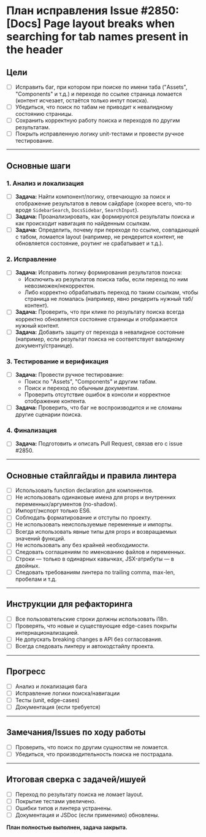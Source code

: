 # План исправления Issue #2850: [Docs] Page layout breaks when searching for tab names present in the header

## Цели
- [ ] Исправить баг, при котором при поиске по имени таба ("Assets", "Components" и т.д.) и переходе по ссылке страница ломается (контент исчезает, остаётся только инпут поиска).
- [ ] Убедиться, что поиск по табам не приводит к невалидному состоянию страницы.
- [ ] Сохранить корректную работу поиска и переходов по другим результатам.
- [ ] Покрыть исправленную логику unit-тестами и провести ручное тестирование.

---

## Основные шаги

### 1. Анализ и локализация
- [ ] **Задача:** Найти компонент/логику, отвечающую за поиск и отображение результатов в левом сайдбаре (скорее всего, что-то вроде `SidebarSearch`, `DocsSidebar`, `SearchInput`).
- [ ] **Задача:** Проанализировать, как формируются результаты поиска и как происходит навигация по найденным ссылкам.
- [ ] **Задача:** Определить, почему при переходе по ссылке, совпадающей с табом, ломается layout (например, не рендерится контент, не обновляется состояние, роутинг не срабатывает и т.д.).

### 2. Исправление
- [ ] **Задача:** Исправить логику формирования результатов поиска:
    - Исключить из результатов поиска табы, если переход по ним невозможен/некорректен.
    - Либо корректно обрабатывать переход по таким ссылкам, чтобы страница не ломалась (например, явно рендерить нужный таб/контент).
- [ ] **Задача:** Проверить, что при клике по результату поиска всегда корректно обновляется состояние страницы и отображается нужный контент.
- [ ] **Задача:** Добавить защиту от перехода в невалидное состояние (например, если результат поиска не соответствует валидному документу/странице).

### 3. Тестирование и верификация
- [ ] **Задача:** Провести ручное тестирование:
    - Поиск по "Assets", "Components" и другим табам.
    - Поиск и переход по обычным документам.
    - Проверить отсутствие ошибок в консоли и корректное отображение контента.
- [ ] **Задача:** Проверить, что баг не воспроизводится и не сломаны другие сценарии поиска.

### 4. Финализация
- [ ] **Задача:** Подготовить и описать Pull Request, связав его с issue #2850.

---

## Основные стайлгайды и правила линтера
- [ ] Использовать function declaration для компонентов.
- [ ] Не использовать одинаковые имена для props и внутренних переменных/аргументов (no-shadow).
- [ ] Импорт/экспорт только ES6.
- [ ] Соблюдать форматирование и отступы по проекту.
- [ ] Не использовать неиспользуемые переменные и импорты.
- [ ] Всегда использовать явные типы для props и возвращаемых значений функций.
- [ ] Не использовать any без крайней необходимости.
- [ ] Следовать соглашениям по именованию файлов и переменных.
- [ ] Строки — только в одинарных кавычках, JSX-атрибуты — в двойных.
- [ ] Следовать требованиям линтера по trailing comma, max-len, пробелам и т.д.

---

## Инструкции для рефакторинга
- [ ] Все пользовательские строки должны использовать i18n.
- [ ] Проверять, что новые и существующие edge-cases покрыты интернационализацией.
- [ ] Не допускать breaking changes в API без согласования.
- [ ] Всегда следовать линтеру и автокодстайлу проекта.

---

## Прогресс
- [ ] Анализ и локализация бага
- [ ] Исправление логики поиска/навигации
- [ ] Тесты (unit, edge-cases)
- [ ] Документация (если требуется)

---

## Замечания/Issues по ходу работы
- [ ] Проверить, что поиск по другим сущностям не ломается.
- [ ] Убедиться, что производительность поиска не пострадала.

---

## Итоговая сверка с задачей/ишуей
- [ ] Переход по результату поиска не ломает layout.
- [ ] Покрытие тестами увеличено.
- [ ] Ошибки типов и линтера устранены.
- [ ] Документация и JSDoc (если применимо) обновлены.

**План полностью выполнен, задача закрыта.**